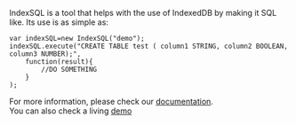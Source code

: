 IndexSQL is a tool that helps with the use of IndexedDB by making it SQL like. Its use is as simple as:

    var indexSQL=new IndexSQL("demo");
    indexSQL.execute("CREATE TABLE test ( column1 STRING, column2 BOOLEAN, column3 NUMBER);",
        function(result){
            //DO SOMETHING
        }
    );

For more information, please check our [documentation](dandimrod.github.io/docs/index.html).  
You can also check a living [demo](dandimrod.github.io/demo.html)